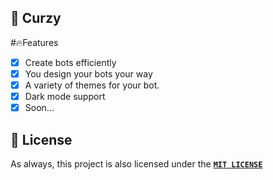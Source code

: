 ## 🥤 Curzy
#🔥Features
- [x] Create bots efficiently
- [x] You design your bots your way
- [x] A variety of themes for your bot.
- [x] Dark mode support
- [x] Soon...

## 🔏 License

As always, this project is also licensed under the [**`MIT LICENSE`**](/LICENSE)
&nbsp;
